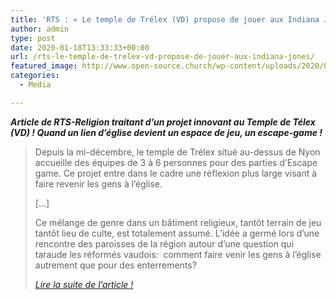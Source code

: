 ```yaml
---
title: 'RTS : « Le temple de Trélex (VD) propose de jouer aux Indiana Jones »'
author: admin
type: post
date: 2020-01-18T13:33:33+00:00
url: /rts-le-temple-de-trelex-vd-propose-de-jouer-aux-indiana-jones/
featured_image: http://www.open-source.church/wp-content/uploads/2020/01/topelement-1.jpg
categories:
  - Media

---
```

**_Article de RTS-Religion traitant d&rsquo;un projet innovant au Temple de Télex (VD) ! Quand un lien d&rsquo;église devient un espace de jeu, un escape-game !_** 

<!--more-->

<blockquote class="wp-block-quote">
  <p>
    Depuis la mi-décembre, le temple de Trélex situé au-dessus de Nyon accueille des équipes de 3 à 6 personnes pour des parties d&rsquo;Escape game. Ce projet entre dans le cadre une réflexion plus large visant à faire revenir les gens à l&rsquo;église.
  </p>
  
  <p>
    [&#8230;]
  </p>
  
  <p>
    Ce mélange de genre dans un bâtiment religieux, tantôt terrain de jeu tantôt lieu de culte, est totalement assumé. L&rsquo;idée a germé lors d&rsquo;une rencontre des paroisses de la région autour d&rsquo;une question qui taraude les réformés vaudois:&nbsp; comment faire venir les gens à l&rsquo;église autrement que pour des enterrements?
  </p>
  
  <cite><a href="https://www.rts.ch/info/regions/vaud/11011925-le-temple-de-trelex-vd-propose-de-jouer-aux-indiana-jones.html">Lire la suite de l&rsquo;article !</a></cite>
</blockquote>